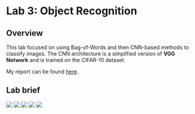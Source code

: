 # Lab 3: Object Recognition

## Overview
This lab focused on using Bag-of-Words and then CNN-based methods to classify images. The CNN architecture is a simplified
version of **VGG Network** and is trained on the CIFAR-10 dataset.

My report can be found [here](CV_Lab_03_Object_Classification.pdf).

## Lab brief

<img src="brief/brief_1.jpg"> </img>
<img src="brief/brief_2.jpg"> </img>
<img src="brief/brief_3.jpg"> </img>
<img src="brief/brief_4.jpg"> </img>
<img src="brief/brief_5.jpg"> </img>
